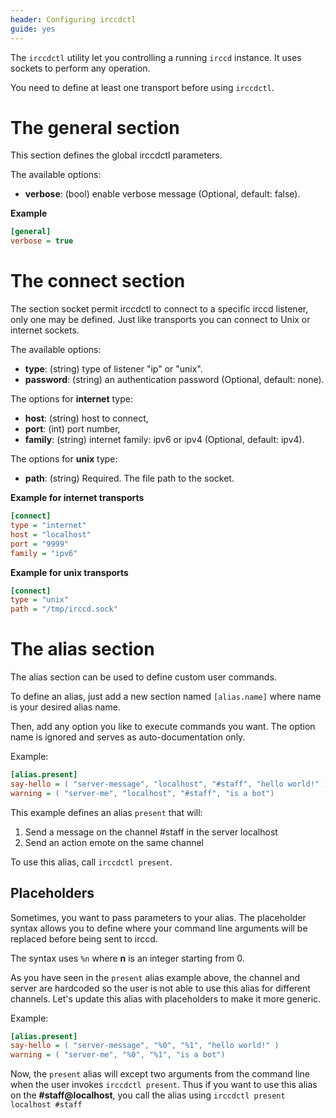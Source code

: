 ```yaml
---
header: Configuring irccdctl
guide: yes
---
```


The `irccdctl` utility let you controlling a running `irccd` instance. It uses sockets to perform any operation.

You need to define at least one transport before using `irccdctl`.

# The general section

This section defines the global irccdctl parameters.

The available options:

- **verbose**: (bool) enable verbose message (Optional, default: false).

**Example**

````ini
[general]
verbose = true
````

# The connect section

The section socket permit irccdctl to connect to a specific irccd listener, only one may be defined. Just like
transports you can connect to Unix or internet sockets.

The available options:

  - **type**: (string) type of listener "ip" or "unix".
  - **password**: (string) an authentication password (Optional, default: none).

The options for **internet** type:

  - **host**: (string) host to connect,
  - **port**: (int) port number,
  - **family**: (string) internet family: ipv6 or ipv4 (Optional, default: ipv4).

The options for **unix** type:

  - **path**: (string) Required. The file path to the socket.

**Example for internet transports**

````ini
[connect]
type = "internet"
host = "localhost"
port = "9999"
family = "ipv6"
````

**Example for unix transports**

````ini
[connect]
type = "unix"
path = "/tmp/irccd.sock"
````

# The alias section

The alias section can be used to define custom user commands.

To define an alias, just add a new section named `[alias.name]` where name is
your desired alias name.

Then, add any option you like to execute commands you want. The option name is
ignored and serves as auto-documentation only.

Example:

````ini
[alias.present]
say-hello = ( "server-message", "localhost", "#staff", "hello world!" )
warning = ( "server-me", "localhost", "#staff", "is a bot")
````

This example defines an alias `present` that will:

  1. Send a message on the channel #staff in the server localhost
  2. Send an action emote on the same channel

To use this alias, call `irccdctl present`.

## Placeholders

Sometimes, you want to pass parameters to your alias. The placeholder syntax
allows you to define where your command line arguments will be replaced before
being sent to irccd.

The syntax uses `%n` where **n** is an integer starting from 0.

As you have seen in the `present` alias example above, the channel and server
are hardcoded so the user is not able to use this alias for different channels.
Let's update this alias with placeholders to make it more generic.

Example:

````ini
[alias.present]
say-hello = ( "server-message", "%0", "%1", "hello world!" )
warning = ( "server-me", "%0", "%1", "is a bot")
````

Now, the `present` alias will except two arguments from the command line when
the user invokes `irccdctl present`. Thus if you want to use this alias on the
**#staff@localhost**, you call the alias using
`irccdctl present localhost #staff`
